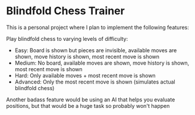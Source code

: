 # Blindfold Chess Trainer

This is a personal project where I plan to implement the following features:

Play blindfold chess to varying levels of difficulty:
- Easy: Board is shown but pieces are invisible, available moves are shown, move history is shown, most recent move is shown
- Medium: No board, available moves are shown, move history is shown, most recent move is shown
- Hard: Only available moves + most recent move is shown 
- Advanced: Only the most recent move is shown (simulates actual blindfold chess)

Another badass feature would be using an AI that helps you evaluate positions, but that would be a huge task so probably won't happen  
